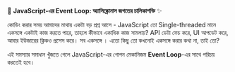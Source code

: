 🚀 **JavaScript-এর Event Loop: অ্যাসিঙ্ক্রোনাস জগতের চালিকাশক্তি** ✨

কোডিং করার সময় আমাদের মাথায় একটা বড় প্রশ্ন আসে - JavaScript তো Single-threaded মানে একসঙ্গে একটাই কাজ করতে পারে, তাহলে কীভাবে একাধিক কাজ সামলায়? API ডেটা ফেচ করে, UI আপডেট করে, আবার ইউজারের ক্লিকও প্রসেস করে। সব একসঙ্গে । এতো কিছু তো কখনোই একসঙ্গে করার কথা না, তাই তো?

এই সমস্যার সমাধান খুঁজতে গেলে JavaScript-এর গোপন মেকানিজম **Event Loop**-এর সাথে পরিচয় করতেই হবে।



